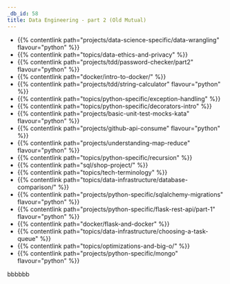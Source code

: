 ```yaml
---
_db_id: 58
title: Data Engineering - part 2 (Old Mutual)
---
```


- {{% contentlink path="projects/data-science-specific/data-wrangling" flavour="python" %}}
- {{% contentlink path="topics/data-ethics-and-privacy" %}}
- {{% contentlink path="projects/tdd/password-checker/part2" flavour="python" %}}
- {{% contentlink path="docker/intro-to-docker/" %}}
- {{% contentlink path="projects/tdd/string-calculator" flavour="python" %}}
- {{% contentlink path="topics/python-specific/exception-handling" %}}
- {{% contentlink path="topics/python-specific/decorators-intro" %}}
- {{% contentlink path="projects/basic-unit-test-mocks-kata" flavour="python" %}}
- {{% contentlink path="projects/github-api-consume" flavour="python" %}}
- {{% contentlink path="projects/understanding-map-reduce" flavour="python" %}}
- {{% contentlink path="topics/python-specific/recursion" %}}
- {{% contentlink path="sql/shop-project/" %}}
- {{% contentlink path="topics/tech-terminology" %}}
- {{% contentlink path="topics/data-infrastructure/database-comparison/" %}}
- {{% contentlink path="projects/python-specific/sqlalchemy-migrations" flavour="python" %}}
- {{% contentlink path="projects/python-specific/flask-rest-api/part-1" flavour="python" %}}
- {{% contentlink path="docker/flask-and-docker"  %}}
- {{% contentlink path="topics/data-infrastructure/choosing-a-task-queue" %}}
- {{% contentlink path="topics/optimizations-and-big-o/" %}}
- {{% contentlink path="projects/python-specific/mongo" flavour="python" %}}

bbbbbb
